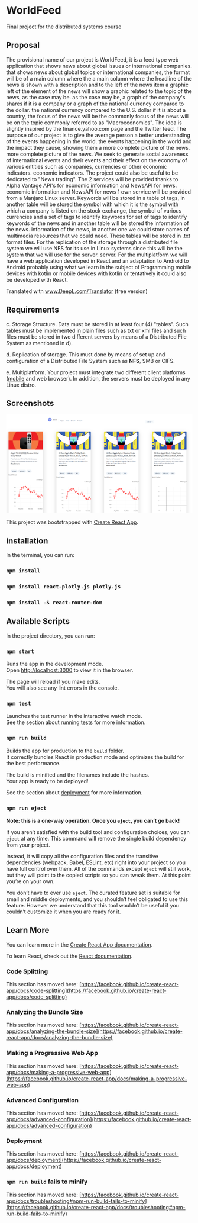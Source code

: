 # WorldFeed
Final project for the distributed systems course

## Proposal
The provisional name of our project is WorldFeed, it is a feed type web application that shows news about global issues or international companies.
that shows news about global topics or international companies, the format will be of a main column where the
a main column where the headline of the news is shown with a description and to the left of the news item a graphic
left of the element of the news will show a graphic related to the topic of the news, as the case may be.
as the case may be, a graph of the company's shares if it is a company or a graph of the national currency compared to the dollar.
the national currency compared to the U.S. dollar if it is about a country, the focus of the news will be the commonly
focus of the news will be on the topic commonly referred to as "Macroeconomics".
The idea is slightly inspired by the finance.yahoo.com page and the Twitter feed.
The purpose of our project is to give the average person a better understanding of the events happening in the world.
the events happening in the world and the impact they cause, showing them a more complete picture of the news.
more complete picture of the news. We seek to generate social awareness of international events and their
events and their effect on the economy of various entities such as companies, currencies or other economic indicators.
economic indicators.
The project could also be useful to be dedicated to "News trading".
The 2 services will be provided thanks to Alpha Vantage API's for economic information and NewsAPI for news.
economic information and NewsAPI for news
1 own service will be provided from a Manjaro Linux server.
Keywords will be stored in a table of tags, in another table will be stored the symbol with which it is
the symbol with which a company is listed on the stock exchange, the symbol of various currencies and a set of tags to identify keywords for
set of tags to identify keywords of the news and in another table will be stored the information of the news.
information of the news, in another one we could store names of multimedia resources that we could need.
These tables will be stored in .txt format files.
For the replication of the storage through a distributed file system
we will use NFS for its use in Linux systems since this will be the system that we will use for the server.
server.
For the multiplatform we will have a web application developed in React and an adaptation to Android
to Android probably using what we learn in the subject of Programming mobile devices with kotlin or
mobile devices with kotlin or tentatively it could also be developed with React.

Translated with www.DeepL.com/Translator (free version)

## Requirements
c. Storage Structure. Data must be stored in at least four (4) "tables". Such tables must be implemented in plain files such as txt or xml files and such files must be stored in two different servers by means of a Distributed File System as mentioned in d).

d. Replication of storage. This must done by means of set up and configuration of a Distributed File System such as **NFS**, SMB or CIFS.

e. Multiplatform. Your project must integrate two different client platforms ([mobile](https://github.com/1RV1NG-Y/WorldFeedApp) and web browser). In addition, the servers must be deployed in any Linux distro.

## Screenshots
![Alt text](/img/Screenshot_20221213_185449.png?raw=true "Optional Title")


This project was bootstrapped with [Create React App](https://github.com/facebook/create-react-app).

## installation

In the terminal, you can run:

### `npm install`
### `npm install react-plotly.js plotly.js`
### `npm install -S react-router-dom`                                                                                                                       


## Available Scripts

In the project directory, you can run:

### `npm start`

Runs the app in the development mode.\
Open [http://localhost:3000](http://localhost:3000) to view it in the browser.

The page will reload if you make edits.\
You will also see any lint errors in the console.

### `npm test`

Launches the test runner in the interactive watch mode.\
See the section about [running tests](https://facebook.github.io/create-react-app/docs/running-tests) for more information.

### `npm run build`

Builds the app for production to the `build` folder.\
It correctly bundles React in production mode and optimizes the build for the best performance.

The build is minified and the filenames include the hashes.\
Your app is ready to be deployed!

See the section about [deployment](https://facebook.github.io/create-react-app/docs/deployment) for more information.

### `npm run eject`

**Note: this is a one-way operation. Once you `eject`, you can’t go back!**

If you aren’t satisfied with the build tool and configuration choices, you can `eject` at any time. This command will remove the single build dependency from your project.

Instead, it will copy all the configuration files and the transitive dependencies (webpack, Babel, ESLint, etc) right into your project so you have full control over them. All of the commands except `eject` will still work, but they will point to the copied scripts so you can tweak them. At this point you’re on your own.

You don’t have to ever use `eject`. The curated feature set is suitable for small and middle deployments, and you shouldn’t feel obligated to use this feature. However we understand that this tool wouldn’t be useful if you couldn’t customize it when you are ready for it.

## Learn More

You can learn more in the [Create React App documentation](https://facebook.github.io/create-react-app/docs/getting-started).

To learn React, check out the [React documentation](https://reactjs.org/).

### Code Splitting

This section has moved here: [https://facebook.github.io/create-react-app/docs/code-splitting](https://facebook.github.io/create-react-app/docs/code-splitting)

### Analyzing the Bundle Size

This section has moved here: [https://facebook.github.io/create-react-app/docs/analyzing-the-bundle-size](https://facebook.github.io/create-react-app/docs/analyzing-the-bundle-size)

### Making a Progressive Web App

This section has moved here: [https://facebook.github.io/create-react-app/docs/making-a-progressive-web-app](https://facebook.github.io/create-react-app/docs/making-a-progressive-web-app)

### Advanced Configuration

This section has moved here: [https://facebook.github.io/create-react-app/docs/advanced-configuration](https://facebook.github.io/create-react-app/docs/advanced-configuration)

### Deployment

This section has moved here: [https://facebook.github.io/create-react-app/docs/deployment](https://facebook.github.io/create-react-app/docs/deployment)

### `npm run build` fails to minify

This section has moved here: [https://facebook.github.io/create-react-app/docs/troubleshooting#npm-run-build-fails-to-minify](https://facebook.github.io/create-react-app/docs/troubleshooting#npm-run-build-fails-to-minify)
